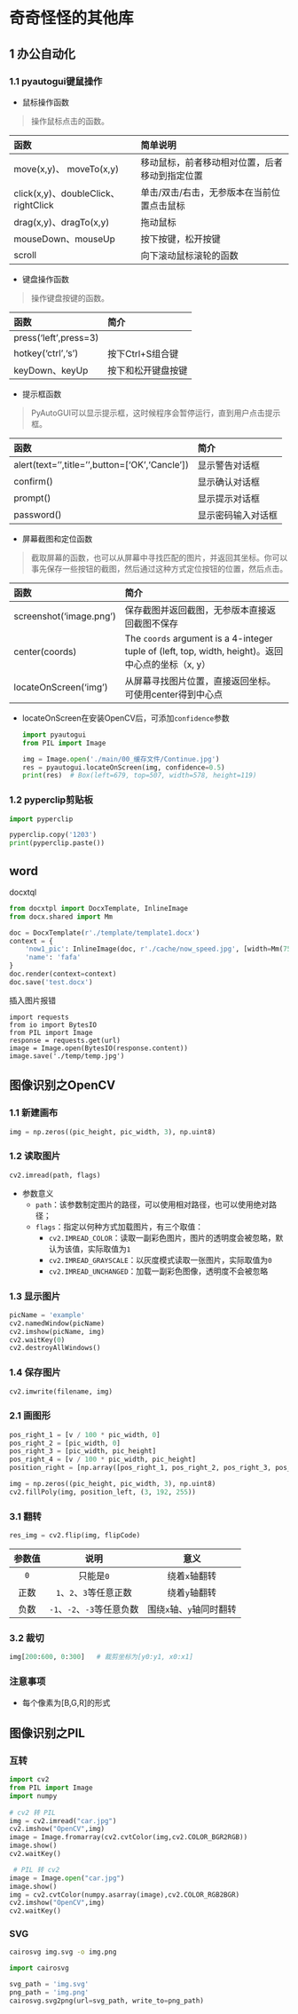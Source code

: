 # 奇奇怪怪的其他库

## 1 办公自动化

### 1.1 pyautogui键鼠操作

- 鼠标操作函数

> 操作鼠标点击的函数。

| 函数                                | 简单说明                                       |
| :---------------------------------- | :--------------------------------------------- |
| move(x,y)、 moveTo(x,y)             | 移动鼠标，前者移动相对位置，后者移动到指定位置 |
| click(x,y)、doubleClick、rightClick | 单击/双击/右击，无参版本在当前位置点击鼠标     |
| drag(x,y)、dragTo(x,y)              | 拖动鼠标                                       |
| mouseDown、mouseUp                  | 按下按键，松开按键                             |
| scroll                              | 向下滚动鼠标滚轮的函数                         |

- 键盘操作函数

> 操作键盘按键的函数。

| 函数                  | 简介               |
| :-------------------- | :----------------- |
| press(‘left’,press=3) |                    |
| hotkey(‘ctrl’,‘s’)    | 按下Ctrl+S组合键   |
| keyDown、keyUp        | 按下和松开键盘按键 |

- 提示框函数

> PyAutoGUI可以显示提示框，这时候程序会暂停运行，直到用户点击提示框。

| 函数                                           | 简介               |
| :--------------------------------------------- | :----------------- |
| alert(text=’’,title=’’,button=[‘OK’,‘Cancle’]) | 显示警告对话框     |
| confirm()                                      | 显示确认对话框     |
| prompt()                                       | 显示提示对话框     |
| password()                                     | 显示密码输入对话框 |

- 屏幕截图和定位函数

> 截取屏幕的函数，也可以从屏幕中寻找匹配的图片，并返回其坐标。你可以事先保存一些按钮的截图，然后通过这种方式定位按钮的位置，然后点击。

| 函数                    | 简介                                                         |
| :---------------------- | :----------------------------------------------------------- |
| screenshot(‘image.png’) | 保存截图并返回截图，无参版本直接返回截图不保存               |
| center(coords)          | The `coords` argument is a 4-integer tuple of (left, top, width, height)。返回中心点的坐标（x, y） |
| locateOnScreen(‘img’)   | 从屏幕寻找图片位置，直接返回坐标。可使用center得到中心点     |

- locateOnScreen在安装OpenCV后，可添加```confidence```参数

  ```python
  import pyautogui
  from PIL import Image
  
  img = Image.open('./main/00_缓存文件/Continue.jpg')
  res = pyautogui.locateOnScreen(img, confidence=0.5)
  print(res)  # Box(left=679, top=507, width=578, height=119)
  ```

  

### 1.2 pyperclip剪贴板

```python
import pyperclip

pyperclip.copy('1203')
print(pyperclip.paste())
```



## word

docxtql

```python
from docxtpl import DocxTemplate, InlineImage
from docx.shared import Mm

doc = DocxTemplate(r'./template/template1.docx')
context = {
    'now1_pic': InlineImage(doc, r'./cache/now_speed.jpg', [width=Mm(75), height=Mm(75)]),
    'name': 'fafa'
}
doc.render(context=context)
doc.save('test.docx')
```

插入图片报错

```
import requests
from io import BytesIO
from PIL import Image
response = requests.get(url)
image = Image.open(BytesIO(response.content))
image.save('./temp/temp.jpg')
```

## 图像识别之OpenCV

### 1.1 新建画布

```python
img = np.zeros((pic_height, pic_width, 3), np.uint8)
```

### 1.2 读取图片

```python
cv2.imread(path, flags)
```

- 参数意义
  - ```path```：该参数制定图片的路径，可以使用相对路径，也可以使用绝对路径；
  - ```flags```：指定以何种方式加载图片，有三个取值：
    - ```cv2.IMREAD_COLOR```：读取一副彩色图片，图片的透明度会被忽略，默认为该值，实际取值为```1```
    - ```cv2.IMREAD_GRAYSCALE```：以灰度模式读取一张图片，实际取值为```0```
    - ```cv2.IMREAD_UNCHANGED```：加载一副彩色图像，透明度不会被忽略

### 1.3 显示图片

```python
picName = 'example'
cv2.namedWindow(picName)
cv2.imshow(picName, img)
cv2.waitKey(0)
cv2.destroyAllWindows()
```

### 1.4 保存图片

```python
cv2.imwrite(filename, img)
```

### 2.1 画图形

```python
pos_right_1 = [v / 100 * pic_width, 0]
pos_right_2 = [pic_width, 0]
pos_right_3 = [pic_width, pic_height]
pos_right_4 = [v / 100 * pic_width, pic_height]
position_right = [np.array([pos_right_1, pos_right_2, pos_right_3, pos_right_4]).astype(np.int32)]

img = np.zeros((pic_height, pic_width, 3), np.uint8)
cv2.fillPoly(img, position_left, (3, 192, 255))
```

### 3.1 翻转

```python
res_img = cv2.flip(img, flipCode)
```

| 参数值  |                  说明                  |               意义               |
| :-----: | :------------------------------------: | :------------------------------: |
| ```0``` |             只能是```0```              |        绕着```x```轴翻转         |
|  正数   |  ```1```、```2```、```3```等任意正数   |        绕着```y```轴翻转         |
|  负数   | ```-1```、```-2```、```-3```等任意负数 | 围绕```x```轴、```y```轴同时翻转 |

### 3.2 裁切

```python
img[200:600, 0:300]   # 裁剪坐标为[y0:y1, x0:x1]
```



### 注意事项

- 每个像素为[B,G,R]的形式



## 图像识别之PIL





### 互转

```python
import cv2
from PIL import Image
import numpy
 
# cv2 转 PIL
img = cv2.imread("car.jpg")
cv2.imshow("OpenCV",img)
image = Image.fromarray(cv2.cvtColor(img,cv2.COLOR_BGR2RGB))
image.show()
cv2.waitKey()

 # PIL 转 cv2
image = Image.open("car.jpg")
image.show()
img = cv2.cvtColor(numpy.asarray(image),cv2.COLOR_RGB2BGR)
cv2.imshow("OpenCV",img)
cv2.waitKey()
```



### SVG

```cmd
cairosvg img.svg -o img.png
```

```python
import cairosvg

svg_path = 'img.svg'
png_path = 'img.png'
cairosvg.svg2png(url=svg_path, write_to=png_path)
```



